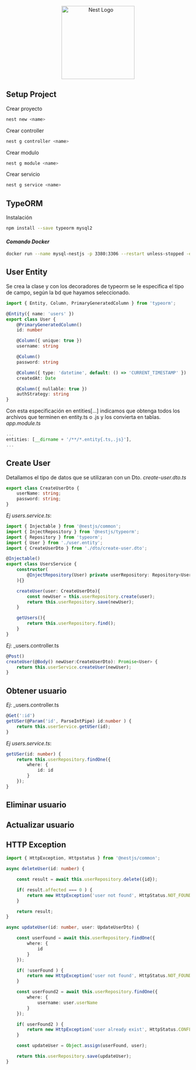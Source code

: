 <p align="center">
  <a href="http://nestjs.com/" target="blank"><img src="https://nestjs.com/img/logo-small.svg" width="200" alt="Nest Logo" /></a>
</p>

## Setup Project
Crear proyecto
```bash
nest new <name>
```
>

Crear controller
```bash
nest g controller <name>
```
>

Crear modulo
```bash
nest g module <name>
```
>

Crear servicio
```bash
nest g service <name>
```

## TypeORM
Instalación
```bash
npm install --save typeorm mysql2
```

#### _Comando Docker_
```bash
docker run --name mysql-nestjs -p 3380:3306 --restart unless-stopped -e "MYSQL_ROOT_PASSWORD=faztpassword" -e "MYSQL_DATABASE=nestdb" -d mysql
```

## User Entity
Se crea la clase y con los decoradores de typeorm se le especifica el tipo de campo, según la bd que hayamos seleccionado.

```ts
import { Entity, Column, PrimaryGeneratedColumn } from 'typeorm';

@Entity({ name: 'users' })
export class User {
    @PrimaryGeneratedColumn()
    id: number

    @Column({ unique: true })
    username: string

    @Column()
    password: string

    @Column({ type: 'datetime', default: () => 'CURRENT_TIMESTAMP' })
    createdAt: Date

    @Column({ nullable: true })
    authStrategy: string
}
```
Con esta especificación en entities[...] indicamos que obtenga todos los archivos que terminen en entity.ts o .js y los convierta en tablas.
_app.module.ts_
```ts
...
entities: [__dirname + '/**/*.entity{.ts,.js}'],
...
```


## Create User
Detallamos el tipo de datos que se utilizaran con un Dto.
_create-user.dto.ts_
```ts
export class CreateUserDto {
    userName: string;
    password: string;
}
```

*Ej* _users.service.ts_:
```ts
import { Injectable } from '@nestjs/common';
import { InjectRepository } from '@nestjs/typeorm';
import { Repository } from 'typeorm';
import { User } from './user.entity';
import { CreateUserDto } from './dto/create-user.dto';

@Injectable()
export class UsersService {
    constructor(
        @InjectRepository(User) private userRepository: Repository<User>
    ){}

    createUser(user: CreateUserDto){
        const newUser = this.userRepository.create(user);
        return this.userRepository.save(newUser);
    }

    getUsers(){
        return this.userRepository.find();        
    }
}
```
*Ej*: _users.controller.ts
```ts
@Post()
createUser(@Body() newUser:CreateUserDto): Promise<User> {
    return this.userService.createUser(newUser);
}
```

## Obtener usuario
*Ej*: _users.controller.ts
```ts
@Get(':id')
getUSer(@Param('id', ParseIntPipe) id:number ) {
    return this.userService.getUSer(id);
}
```

*Ej* _users.service.ts_:
```ts
getUSer(id: number) {
    return this.userRepository.findOne({
        where: {
            id: id
        }
    });
}
```

## Eliminar usuario

## Actualizar usuario


## HTTP Exception
```ts
import { HttpException, Httpstatus } from '@nestjs/common';
```
```ts
async deleteUser(id: number) {

    const result = await this.userRepository.delete({id});

    if( result.affected === 0 ) {
        return new HttpException('user not found', HttpStatus.NOT_FOUND);
    }       

    return result;
}

async updateUser(id: number, user: UpdateUserDto) {

    const userFound = await this.userRepository.findOne({
        where: {
            id
        }
    });

    if( !userFound ) {
        return new HttpException('user not found', HttpStatus.NOT_FOUND);
    }

    const userFound2 = await this.userRepository.findOne({
        where: {
            username: user.userName
        }
    });

    if( userFound2 ) {
        return new HttpException('user already exist', HttpStatus.CONFLICT);
    }

    const updateUser = Object.assign(userFound, user);

    return this.userRepository.save(updateUser);
}
```

